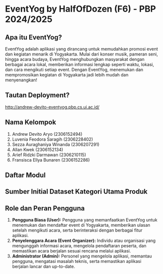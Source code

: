 # EventYog by HalfOfDozen (F6) - PBP 2024/2025
## Apa itu EventYog?
EventYog adalah aplikasi yang dirancang untuk memudahkan promosi event dan kegiatan menarik di Yogyakarta. Mulai dari konser musik, pameran seni, hingga acara budaya, EventYog menghubungkan masyarakat dengan berbagai acara lokal, memberikan informasi lengkap seperti waktu, lokasi, dan cara mengikuti setiap event. Dengan EventYog, menemukan dan mempromosikan kegiatan di Yogyakarta jadi lebih mudah dan menyenangkan!

## Tautan Deployment?
http://andrew-devito-eventyog.pbp.cs.ui.ac.id/

## Nama Kelompok
1. Andrew Devito Aryo (2306152494)
2. Luvenia Feodora Saragih (2306228402)
3. Sezza Auraghaniya Winanda (2306207291)
4. Allan Kwek (2306152134)
5. Arief Ridzki Darmawan (2306210115)
6. Fransisca Ellya Bunaren (2306152286)

## Daftar Modul

## Sumber Initial Dataset Kategori Utama Produk

## Role dan Peran Pengguna
1. **Pengguna Biasa (User):** Pengguna yang memanfaatkan EventYog untuk menemukan dan mendaftar event di Yogyakarta, memberikan ulasan setelah mengikuti acara, serta berinteraksi dengan berbagai fitur aplikasi.
2. **Penyelenggara Acara (Event Organizer):** Individu atau organisasi yang mengunggah informasi acara, mengelola pendaftaran peserta, dan memastikan acara berjalan sesuai rencana melalui aplikasi.
3. **Administrator (Admin):** Personel yang mengelola aplikasi, memantau pengguna, mengatasi masalah teknis, serta memastikan aplikasi berjalan lancar dan up-to-date.
